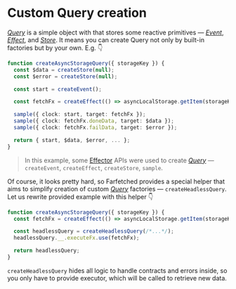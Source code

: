 # Custom Query creation

[_Query_](../core/primitives/query.md) is a simple object with that stores some reactive primitives — [_Event_](https://effector.dev/docs/api/effector/event), [_Effect_](https://effector.dev/docs/api/effector/effect), and [_Store_](https://effector.dev/docs/api/effector/store). It means you can create Query not only by built-in factories but by your own. E.g. 👇

```ts
function createAsyncStorageQuery({ storageKey }) {
  const $data = createStore(null);
  const $error = createStore(null);

  const start = createEvent();

  const fetchFx = createEffect(() => asyncLocalStorage.getItem(storageKey));

  sample({ clock: start, target: fetchFx });
  sample({ clock: fetchFx.doneData, target: $data });
  sample({ clock: fetchFx.failData, target: $error });

  return { start, $data, $error, ... };
}
```

> In this example, some [Effector](https://effector.dev) APIs were used to create [_Query_](../core/primitives/query.md) — `createEvent`, `createEffect`, `createStore`, `sample`.

Of course, it looks pretty hard, so Farfetched provides a special helper that aims to simplify creation of custom [_Query_](../core/primitives/query.md) factories — `createHeadlessQuery`. Let us rewrite provided example with this helper 👇

```ts
function createAsyncStorageQuery({ storageKey }) {
  const fetchFx = createEffect(() => asyncLocalStorage.getItem(storageKey));

  const headlessQuery = createHeadlessQuery(/*...*/);
  headlessQuery.__.executeFx.use(fetchFx);

  return headlessQuery;
}
```

`createHeadlessQuery` hides all logic to handle contracts and errors inside, so you only have to provide executor, which will be called to retrieve new data.
